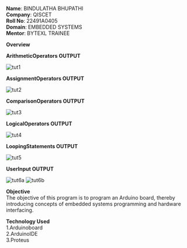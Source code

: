 **Name**: BINDULATHA BHUPATHI<br>
**Company**: QISCET<br>
**Roll No**: 22491A0405<br>
**Domain**: EMBEDDED SYSTEMS<br>
**Mentor**: BYTEXL TRAINEE<br>

**Overview**

**ArithmeticOperators OUTPUT**

![tut1](https://github.com/user-attachments/assets/a8c766d6-7f11-476e-8963-1c0dcfd44b15)

**AssignmentOperators OUTPUT**

![tut2](https://github.com/user-attachments/assets/a18a32b0-4eda-43e8-858e-b3e75299ac80)

**ComparisonOperators OUTPUT**

![tut3](https://github.com/user-attachments/assets/dc68e65c-ad98-4e2f-b24d-38be9867454c)

**LogicalOperators OUTPUT**

![tut4](https://github.com/user-attachments/assets/e017d78d-7ccd-4f38-b520-142df2bc6200)

**LoopingStatements OUTPUT**

![tut5](https://github.com/user-attachments/assets/f2753228-767b-4a89-984b-c54ed185e122)

**UserInput OUTPUT**

![tut6a](https://github.com/user-attachments/assets/514015e8-29b2-4006-91e5-317f49ea1ff6)
![tut6b](https://github.com/user-attachments/assets/52bdb78d-e3bc-4f06-bb46-d75e17e35dcd)

**Objective**<br>
The objective of this program is to program an Arduino board, thereby introducing concepts of embedded systems programming and hardware interfacing.

**Technology Used**<br>
1.Arduinoboard<br>
2.ArduinoIDE<br>
3.Proteus<br>
